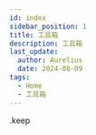 ```yaml
---
id: index
sidebar_position: 1
title: 工具箱
description: 工具箱
last_update:
  author: Aurelius
  date: 2024-08-09
tags:
  - Home
  - 工具箱
---
```


.keep
